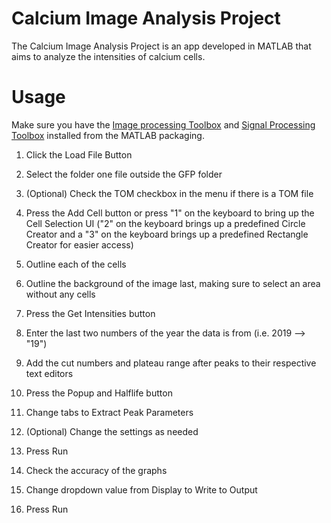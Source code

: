 # Calcium Image Analysis Project

The Calcium Image Analysis Project is an app developed in MATLAB that aims to analyze the intensities of calcium cells.

# Usage
Make sure you have the [Image processing Toolbox](https://www.mathworks.com/products/image.html) and [Signal Processing Toolbox](https://www.mathworks.com/products/signal.html) installed from the MATLAB packaging.

1. Click the Load File Button

2. Select the folder one file outside the GFP folder

3. (Optional) Check the TOM checkbox in the menu if there is a TOM file

4. Press the Add Cell button or press "1" on the keyboard to bring up the Cell Selection UI ("2" on the keyboard brings up a predefined Circle Creator and a "3" on the keyboard brings up a predefined Rectangle Creator for easier access)

5. Outline each of the cells

6. Outline the background of the image last, making sure to select an area without any cells

7. Press the Get Intensities button

8. Enter the last two numbers of the year the data is from (i.e. 2019 --> "19")

9. Add the cut numbers and plateau range after peaks to their respective text editors

10. Press the Popup and Halflife button

11. Change tabs to Extract Peak Parameters

12. (Optional) Change the settings as needed

13. Press Run

14. Check the accuracy of the graphs

15. Change dropdown value from Display to Write to Output

16. Press Run
